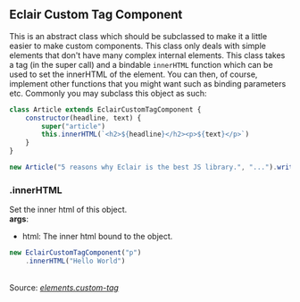 ## Eclair Custom Tag Component
This is an abstract class which should be subclassed to make it a little easier to make custom components. This class only deals with simple elements that don't have many complex internal elements. This class takes a tag (in the super call) and a bindable `innerHTML` function which can be used to set the innerHTML of the element. You can then, of course, implement other functions that you might want such as binding parameters etc. Commonly you may subclass this object as such:
```javascript
class Article extends EclairCustomTagComponent {
    constructor(headline, text) {
        super("article")
        this.innerHTML(`<h2>${headline}</h2><p>${text}</p>`)
    }
}

new Article("5 reasons why Eclair is the best JS library.", "...").write()
```
### .innerHTML
Set the inner html of this object.
<br/>**args**:
- html: The inner html bound to the object.
```javascript
new EclairCustomTagComponent("p")
    .innerHTML("Hello World")
```

<br/>Source: [_elements.custom-tag_](https://github.com/SamGarlick/Eclair/tree/main/src/elements/custom-tag.js)